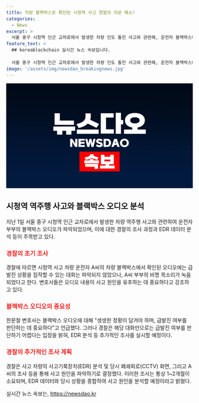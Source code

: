 ```yaml
---
title: 차량 블랙박스로 확인된 시청역 사고 경찰의 의문 해소!
categories:
  - News
excerpt: >
  서울 중구 시청역 인근 교차로에서 발생한 차량 인도 돌진 사고와 관련해, 운전자 블랙박스에는 운전자 부부의 비명 목소리만 담겼다. 급발진 의심 대화는 파악되지 않았고, 경찰은 차량 사고기록장치 분석과 CCTV 화면, 운전자 조사를 통해 사고 원인을 파악할 예정이다. 경찰은 EDR 분석에 1~2개월이 걸릴 것으로 전망되며, 사고의 원인을 종합적으로 분석할 계획이라 밝혔다.
feature_text: >
  ## koreablockchain 실시간 뉴스 속보입니다.

  서울 중구 시청역 인근 교차로에서 발생한 차량 인도 돌진 사고와 관련해, 운전자 블랙박스에는 운전자 부부의 비명 목소리만 담겼다. 급발진 의심 대화는 파악되지 않았고, 경찰은 차량 사고기록장치 분석과 CCTV 화면, 운전자 조사를 통해 사고 원인을 파악할 예정이다. 경찰은 EDR 분석에 1~2개월이 걸릴 것으로 전망되며, 사고의 원인을 종합적으로 분석할 계획이라 밝혔다.
image: '/assets/img/newsdao_breakingnews.jpg'
---
```


<p><img src="/assets/img/newsdao_breakingnews.jpg" alt="koreablockchain 속보" /></p>

<h2 data-ke-size="size26">시청역 역주행 사고와 블랙박스 오디오 분석</h2>

<p data-ke-size="size16">지난 1일 서울 중구 시청역 인근 교차로에서 발생한 차량 역주행 사고와 관련하여 운전자 부부의 블랙박스 오디오가 파악되었으며, 이에 대한 경찰의 조사 과정과 EDR 데이터 분석 등이 주목받고 있다.</p>

<h3><b><span style="color: #ee2323;">경찰의 초기 조사</span></b></h3>

<p data-ke-size="size16">경찰에 따르면 시청역 사고 차량 운전자 A씨의 차량 블랙박스에서 확인된 오디오에는 급발진 상황을 짐작할 수 있는 대화는 파악되지 않았으나, A씨 부부의 비명 목소리가 녹음되었다고 한다. 변호사들은 오디오 내용이 사고 원인을 유추하는 데 중요하다고 강조하고 있다.</p>

<h3><b><span style="color: #ee2323;">블랙박스 오디오의 중요성</span></b></h3>

<p data-ke-size="size16">한문철 변호사는 블랙박스 오디오에 대해 "생생한 정황이 담겨야 하며, 급발진 여부를 판단하는 데 중요하다"고 언급했다. 그러나 경찰은 해당 대화만으로는 급발진 여부를 판단하기 어렵다는 입장을 밝혀, EDR 분석 등 추가적인 조사를 실시할 예정이다.</p>

<h3><b><span style="color: #ee2323;">경찰의 추가적인 조사 계획</span></b></h3>

<p data-ke-size="size16">경찰은 사고 차량의 사고기록장치(EDR) 분석 및 당시 폐쇄회로(CCTV) 화면, 그리고 A씨의 조사 등을 통해 사고 원인을 파악하기로 결정했다. 이러한 조사는 통상 1~2개월이 소요되며, EDR 데이터와 당시 상황을 종합하여 사고 원인을 분석할 예정이라고 밝혔다.</p>
실시간 뉴스 속보는, <a href="https://newsdao.kr" rel="dofollow">https://newsdao.kr</a>


